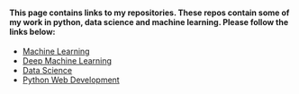 #### This page contains links to my repositories.  These repos contain some of my work in python, data science and machine learning.  Please follow the links below:

* [Machine Learning](https://github.com/riched158/MachineLearning)
* [Deep Machine Learning](https://github.com/riched158/DeepLearning) 
* [Data Science](https://github.com/riched158/Udacity-Data)
* [Python Web Development](https://github.com/riched158/Treehouse)

